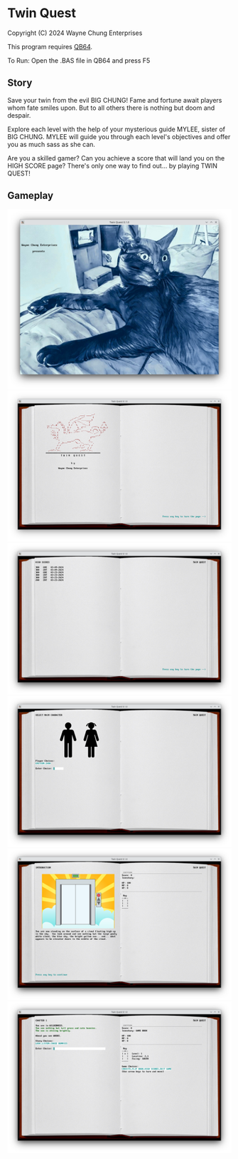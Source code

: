 # Twin Quest  
Copyright (C) 2024 Wayne Chung Enterprises  
  
This program requires [QB64](https://qb64.com/).  
  
To Run: Open the .BAS file in QB64 and press F5  

## Story

Save your twin from the evil BIG CHUNG!  Fame and fortune await players whom fate smiles upon.  But to all others there is nothing but doom and despair.

Explore each level with the help of your mysterious guide MYLEE, sister of BIG CHUNG.  MYLEE will guide you through each level's objectives and offer you as much sass as she can.

Are you a skilled gamer?  Can you achieve a score that will land you on the HIGH SCORE page?  There's only one way to find out... by playing TWIN QUEST!

## Gameplay
  
![splash screen](/assets/images/splash.png)
![title screen](/assets/images/title-screen.png)
![high scores](/assets/images/high-scores.png)
![character selection](/assets/images/character-select.png)
![introduction](/assets/images/intro.png)
![first scene](/assets/images/first-scene.png)
